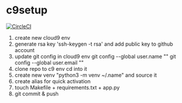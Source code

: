 # c9setup

[![CircleCI](https://circleci.com/gh/kluto/c9setup.svg?style=svg)](https://circleci.com/gh/kluto/c9setup)

1. create new cloud9 env 
2. generate rsa key 'ssh-keygen -t rsa' and add public key to github account
3. update git config in cloud9 env
	git config --global user.name ""
	git config --global user.email ""
4. clone repo to c9 env cd into it
5. create new venv "python3 -m venv ~/.name" and source it
6. create alias for quick activation
7. touch Makefile + requirements.txt + app.py
8. git commit & push
